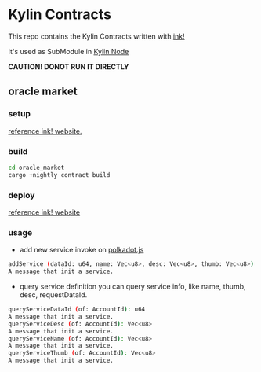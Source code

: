 # Kylin Contracts

This repo contains the Kylin Contracts written with [ink!](https://github.com/paritytech/ink)

It's used as SubModule in [Kylin Node](https://github.com/kylin-network/kylin-node)

**CAUTION! DONOT RUN IT DIRECTLY**

## oracle market
### setup
[reference ink! website.](https://substrate.dev/substrate-contracts-workshop/#/0/setup)

### build
```bash
cd oracle_market
cargo +nightly contract build
```

### deploy
[reference ink! website](https://substrate.dev/substrate-contracts-workshop/#/0/deploying-your-contract)

### usage
- add new service
invoke on [polkadot.js](https://polkadot.js.org/apps/?rpc=ws%3A%2F%2F127.0.0.1%3A9944#/contracts)

```bash
addService (dataId: u64, name: Vec<u8>, desc: Vec<u8>, thumb: Vec<u8>)
A message that init a service.
```

- query service definition
you can query service info, like name, thumb, desc, requestDataId.

```bash
queryServiceDataId (of: AccountId): u64
A message that init a service.
queryServiceDesc (of: AccountId): Vec<u8>
A message that init a service.
queryServiceName (of: AccountId): Vec<u8>
A message that init a service.
queryServiceThumb (of: AccountId): Vec<u8>
A message that init a service.
```
